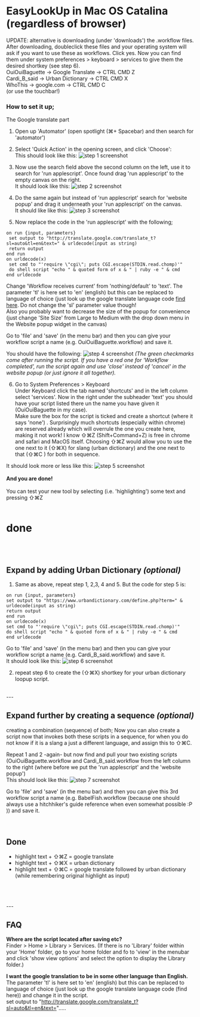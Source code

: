 # EasyLookUp in Mac OS Catalina (regardless of browser) #

UPDATE: alternative is downloading (under 'downloads') the .workflow files. After downloading, doubleclick these files and your operating system will ask if you want to use these as workflows. Click yes. Now you can find them under system preferences > keyboard > services to give them the desired shortkey (see step 6).</br>
OuiOuiBaguette -> Google Translate -> CTRL CMD Z </br>
Cardi_B_said -> Urban Dictionary -> CTRL CMD X </br>
WhoThis -> google.com -> CTRL CMD C </br>
(or use the touchbar!)


### How to set it up; ###





The Google translate part</br>

1. Open up 'Automator' (open spotlight (⌘+ Spacebar) and then search for 'automator')</br>

2. Select 'Quick Action' in the opening screen, and click 'Choose': </br>
This should look like this: 
![step 1 screenshot](/Images/Step1-screenshot.png)

3. Now use the search field above the second column on the left, use it to search for 'run applescript'. Once found drag 'run applescript' to the empty canvas on the right.</br> 
It should look like this: 
![step 2 screenshot](/Images/Step2-screenshot.png)

4. Do the same again but instead of 'run applescript' search for 'website popup' and drag it underneath your 'run applescript' on the canvas.</br> 
It should like like this: 
![step 3 screenshot](/Images/Step3-screenshot.png)

5. Now replace the code in the 'run applescript' with the following;

```
on run {input, parameters}
 set output to "http://translate.google.com/translate_t?sl=auto&tl=en&text=" & urldecode(input as string)
 return output
end run
on urldecode(x)
 set cmd to "'require \"cgi\"; puts CGI.escape(STDIN.read.chomp)'"
 do shell script "echo " & quoted form of x & " | ruby -e " & cmd
end urldecode
```

Change 'Workflow receives current' from 'nothing/default' to 'text'.
The parameter 'tl' is here set to 'en' (english) but this can be replaced to language of choice (just look up the google translate language code [find here](https://cloud.google.com/translate/docs/languages). Do not change the 'sl' parameter value though!</br>
Also you probably want to decrease the size of the popup for convenience (just change 'Site Size' from Large to Medium with the drop down menu in the Website popup widget in the canvas)

Go to 'file' and 'save' (in the menu bar) and then you can give your workflow script a name (e.g. OuiOuiBaguette.workflow) and save it.</br>

You should have the following: 
![step 4 screenshot](/Images/Step4-screenshot.png)
*(The green checkmarks come after running the script. If you have a red one for 'Workflow completed', run the script again and use 'close' instead of 'cancel' in the website popup (or just ignore it all together).*</br>


6. Go to System Preferences > Keyboard</br>
Under Keyboard click the tab named 'shortcuts' and in the left column select 'services'.
Now in the right under the subheader 'text' you should have your script listed there un the name you have given it (OuiOuiBaguette in my case).</br>
Make sure the box for the script is ticked and create a shortcut (where it says 'none') . Surprisingly much shortcuts (especially within chrome) are reserved already which will overrule the one you create here, making it not work! I know ⇧⌘Z (Shift+Command+Z) is free in chrome and safari and MacOS itself. Choosing ⇧⌘Z would allow you to use the one next to it (⇧⌘X) for slang (urban dictionary) and the one next to that (⇧⌘C ) for both in sequence.

It should look more or less like this: 
![step 5 screenshot](/Images/Step5-screenshot.png)
</br>
</br>
**And you are done!**</br>
</br>
You can test your new tool by selecting (i.e. 'highlighting') some text and pressing ⇧⌘Z </br>
</br>
# done #
</br>
</br>


## Expand by adding Urban Dictionary *(optional)* ##
1. Same as above, repeat step 1, 2,3, 4 and 5.
But the code for step 5 is:

```
on run {input, parameters}
set output to "https://www.urbandictionary.com/define.php?term=" & urldecode(input as string)
return output
end run
on urldecode(x)
set cmd to "'require \"cgi\"; puts CGI.escape(STDIN.read.chomp)'"
do shell script "echo " & quoted form of x & " | ruby -e " & cmd
end urldecode
```

Go to 'file' and 'save' (in the menu bar) and then you can give your workflow script a name (e.g. Cardi_B_said.workflow) and save it.</br>
It should look like this: 
![step 6 screenshot](/Images/Step6-optional.png)

2. repeat step 6 to create the (⇧⌘X) shortkey for your urban dictionary loopup script.</br>
</br>
---


## Expand further by creating a sequence *(optional)* ##
creating a combination (sequence) of both;
Now you can also create a script now that invokes both these scripts in a sequence, for when you do not know if it is a slang a just a different language, and assign this to ⇧⌘C.

Repeat 1 and 2 -again- but now find and pull your two existing scripts (OuiOuiBaguette.workflow and Cardi_B_said.workflow from the left column to the right (where before we put the 'run applescript' and the 'website popup')</br>
This should look like this: 
![step 7 screenshot](/Images/Step7-optional.png)

 Go to 'file' and 'save' (in the menu bar) and then you can give this 3rd workflow script a name (e.g. BabelFish.workflow (because one should always use a hitchhiker's guide reference when even somewhat possible :P )) and save it.</br>
</br>
</br>

## Done ##

- highlight text + ⇧⌘Z = google translate</br>
- highlight text + ⇧⌘X = urban dictionary</br>
- highlight text + ⇧⌘C = google translate followed by urban dictionary (while remembering original highlight as input)</br>
</br>
</br>
</br>
---
</br>


## FAQ ##

**Where are the script located after saving etc?**</br>
Finder > Home > Library > Services. (If there is no 'Library' folder within your 'Home' folder, go to your home folder and fo to 'view' in the menubar and click 'show view options' and select the option to display the Library folder.)

**I want the google translation to be in some other language than English.**</br>
The parameter 'tl' is here set to 'en' (english) but this can be replaced to language of choice (just look up the google translate language code (find here)) and change it in the script.</br>
 set output to "http://translate.google.com/translate_t?sl=auto&tl=en&text=".....
